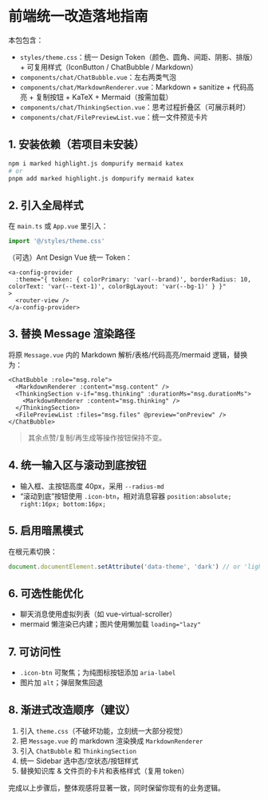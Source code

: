 # 前端统一改造落地指南

本包包含：
- `styles/theme.css`：统一 Design Token（颜色、圆角、间距、阴影、排版）+ 可复用样式（IconButton / ChatBubble / Markdown）
- `components/chat/ChatBubble.vue`：左右两类气泡
- `components/chat/MarkdownRenderer.vue`：Markdown + sanitize + 代码高亮 + 复制按钮 + KaTeX + Mermaid（按需加载）
- `components/chat/ThinkingSection.vue`：思考过程折叠区（可展示耗时）
- `components/chat/FilePreviewList.vue`：统一文件预览卡片

## 1. 安装依赖（若项目未安装）
```bash
npm i marked highlight.js dompurify mermaid katex
# or
pnpm add marked highlight.js dompurify mermaid katex
```

## 2. 引入全局样式
在 `main.ts` 或 `App.vue` 里引入：
```ts
import '@/styles/theme.css'
```

（可选）Ant Design Vue 统一 Token：
```vue
<a-config-provider
  :theme="{ token: { colorPrimary: 'var(--brand)', borderRadius: 10, colorText: 'var(--text-1)', colorBgLayout: 'var(--bg-1)' } }"
>
  <router-view />
</a-config-provider>
```

## 3. 替换 Message 渲染路径
将原 `Message.vue` 内的 Markdown 解析/表格/代码高亮/mermaid 逻辑，替换为：
```vue
<ChatBubble :role="msg.role">
  <MarkdownRenderer :content="msg.content" />
  <ThinkingSection v-if="msg.thinking" :durationMs="msg.durationMs">
    <MarkdownRenderer :content="msg.thinking" />
  </ThinkingSection>
  <FilePreviewList :files="msg.files" @preview="onPreview" />
</ChatBubble>
```
> 其余点赞/复制/再生成等操作按钮保持不变。

## 4. 统一输入区与滚动到底按钮
- 输入框、主按钮高度 40px，采用 `--radius-md`
- “滚动到底”按钮使用 `.icon-btn`，相对消息容器 `position:absolute; right:16px; bottom:16px;`

## 5. 启用暗黑模式
在根元素切换：
```js
document.documentElement.setAttribute('data-theme', 'dark') // or 'light'
```

## 6. 可选性能优化
- 聊天消息使用虚拟列表（如 vue-virtual-scroller）
- mermaid 懒渲染已内建；图片使用懒加载 `loading="lazy"`

## 7. 可访问性
- `.icon-btn` 可聚焦；为纯图标按钮添加 `aria-label`
- 图片加 `alt`；弹层聚焦回退

## 8. 渐进式改造顺序（建议）
1) 引入 `theme.css`（不破坏功能，立刻统一大部分视觉）
2) 把 `Message.vue` 的 markdown 渲染换成 `MarkdownRenderer`
3) 引入 `ChatBubble` 和 `ThinkingSection`
4) 统一 Sidebar 选中态/空状态/按钮样式
5) 替换知识库 & 文件页的卡片和表格样式（复用 token）

完成以上步骤后，整体观感将显著一致，同时保留你现有的业务逻辑。
